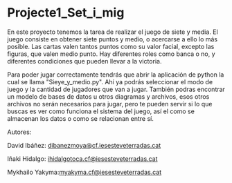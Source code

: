 # Projecte1_Set_i_mig

En este proyecto tenemos la tarea de realizar el juego de siete y media. El juego consiste en obtener siete puntos y medio, o acercarse a ello lo más posible. Las cartas valen tantos puntos como su valor facial, excepto las figuras, que valen medio punto. Hay diferentes roles como banca o no, y diferentes condiciones que pueden llevar a la victoria.

Para poder jugar correctamente tendrás que abrir la aplicación de python la cual se llama "Sieye_y_medio.py". Ahí ya podrás seleccionar el modo de juego y la cantidad de jugadores que van a jugar. También podras encontrar un modelo de bases de datos u otros diagramas y archivos, esos otros archivos no serán necesarios para jugar, pero te pueden servir si lo que buscas es ver como funciona el sistema del juego, así el como se almacenan los datos o como se relacionan entre sí.

Autores:

David Ibáñez: dibanezmoya@cf.iesesteveterradas.cat

Iñaki Hidalgo: ihidalgotoca.cf@iesesteveterradas.cat

Mykhailo Yakyma:myakyma.cf@iesesteveterradas.cat
